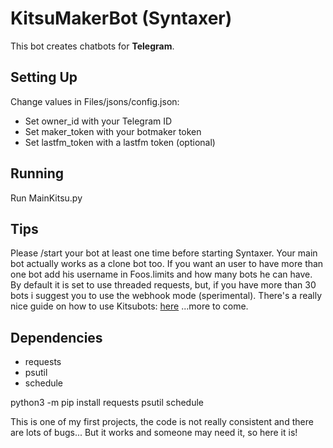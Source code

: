 # KitsuMakerBot (Syntaxer)

This bot creates chatbots for **Telegram**.

## Setting Up
Change values in Files/jsons/config.json:
- Set owner_id with your Telegram ID
- Set maker_token with your botmaker token
- Set lastfm_token with a lastfm token (optional)

## Running
Run MainKitsu.py

## Tips
Please /start your bot at least one time before starting Syntaxer.
Your main bot actually works as a clone bot too.
If you want an user to have more than one bot add his username in Foos.limits and how many bots he can have.
By default it is set to use threaded requests, but, if you have more than 30 bots i suggest you to use the webhook mode (sperimental).
There's a really nice guide on how to use Kitsubots: [here](http://telegra.ph/Come-creare-un-KitsuBot-08-20)
...more to come.


## Dependencies
* requests
* psutil
* schedule

python3 -m pip install requests psutil schedule

This is one of my first projects, the code is not really consistent and there are lots of bugs...
But it works and someone may need it, so here it is!
